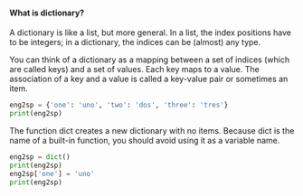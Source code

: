 <h4>What is dictionary? </h4>
<p>A dictionary is like a list, but more general. In a list, the index positions have to be integers; in a dictionary, the indices can be (almost) any type.</p>

<p>You can think of a dictionary as a mapping between a set of indices (which are called keys) and a set of values. Each key maps to a value. The association of a key and a value is called a key-value pair or sometimes an item.</p>

```python
eng2sp = {'one': 'uno', 'two': 'dos', 'three': 'tres'}
print(eng2sp)
```

<p>The function dict creates a new dictionary with no items. Because dict is the name of a built-in function, you should avoid using it as a variable name.</p>

```python
eng2sp = dict()
print(eng2sp)
eng2sp['one'] = 'uno'
print(eng2sp)
```
